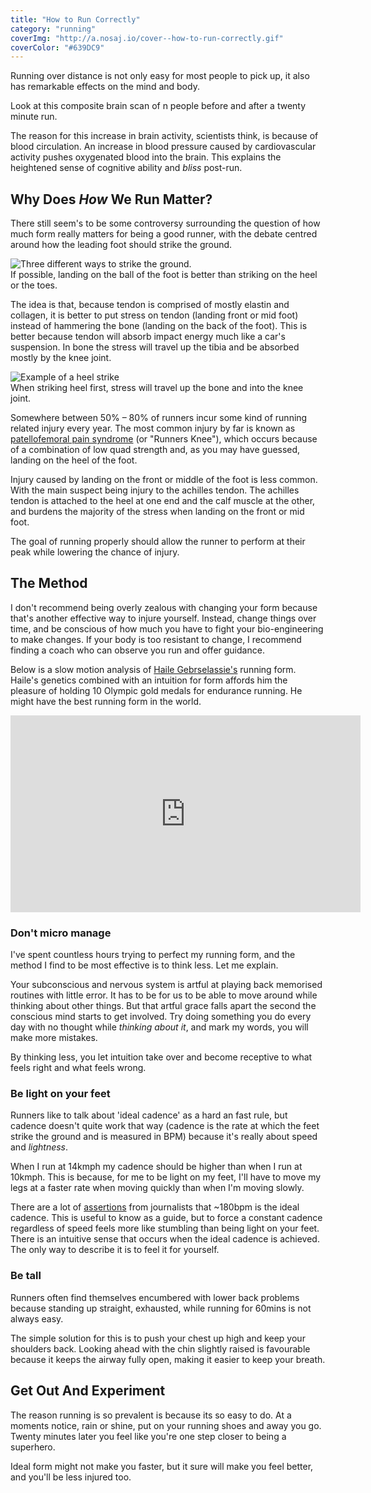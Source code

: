 ```yaml
---
title: "How to Run Correctly"
category: "running"
coverImg: "http://a.nosaj.io/cover--how-to-run-correctly.gif"
coverColor: "#639DC9"
---
```


Running over distance is not only easy for most people to pick up, it also has remarkable effects on the mind and body.

Look at this composite brain scan of n people before and after a twenty minute run. 

The reason for this increase in brain activity, scientists think, is because of blood circulation. An increase in blood pressure caused by cardiovascular activity pushes oxygenated blood into the brain. This explains the heightened sense of cognitive ability and *bliss* post-run.

## Why Does *How* We Run Matter?
There still seem's to be some controversy surrounding the question of how much form really matters for being a good runner, with the debate centred around how the leading foot should strike the ground.

<div class="image">
	<img src="http://a.nosaj.io/running-form.png" alt="Three different ways to strike the ground." />
	<div class="caption">If possible, landing on the ball of the foot is better than striking on the heel or the toes.</div>
</div>

The idea is that, because tendon is comprised of mostly elastin and collagen, it is better to put stress on tendon (landing front or mid foot) instead of hammering the bone (landing on the back of the foot). This is better because tendon will absorb impact energy much like a car's suspension. In bone the stress will travel up the tibia and be absorbed mostly by the knee joint.

<div class="image">
	<img src="http://a.nosaj.io/running-stress.png" alt="Example of a heel strike" />
	<div class="caption">When striking heel first, stress will travel up the bone and into the knee joint.</div>
</div>

Somewhere between 50% – 80% of runners incur some kind of running related injury every year. The most common injury by far is known as [patellofemoral pain syndrome](https://www.runnersworld.com/runners-knee) (or "Runners Knee"), which occurs because of a combination of low quad strength and, as you may have guessed, landing on the heel of the foot.

Injury caused by landing on the front or middle of the foot is less common. With the main suspect being injury to the achilles tendon. The achilles tendon is attached to the heel at one end and the calf muscle at the other, and burdens the majority of the stress when landing on the front or mid foot.

The goal of running properly should allow the runner to perform at their peak while lowering the chance of injury.

## The Method
I don't recommend being overly zealous with changing your form because that's another effective way to injure yourself. Instead, change things over time, and be conscious of how much you have to fight your bio-engineering to make changes. If your body is too resistant to change, I recommend finding a coach who can observe you run and offer guidance.

Below is a slow motion analysis of [Haile Gebrselassie's](https://en.wikipedia.org/wiki/Haile_Gebrselassie) running form. Haile's genetics combined with an intuition for form affords him the pleasure of holding 10 Olympic gold medals for endurance running. He might have the best running form in the world.

<div class="video">
	<iframe width="560" height="315" src="https://www.youtube.com/embed/7WQzxxWBM-A?rel=0" frameborder="0" allowfullscreen></iframe>
</div>

### Don't micro manage
I've spent countless hours trying to perfect my running form, and the method I find to be most effective is to think less. Let me explain. 

Your subconscious and nervous system is artful at playing back memorised routines with little error. It has to be for us to be able to move around while thinking about other things. But that artful grace falls apart the second the conscious mind starts to get involved. Try doing something you do every day with no thought while *thinking about it*, and mark my words, you will make more mistakes.

By thinking less, you let intuition take over and become receptive to what feels right and what feels wrong.

### Be light on your feet
Runners like to talk about 'ideal cadence' as a hard an fast rule, but cadence doesn't quite work that way (cadence is the rate at which the feet strike the ground and is measured in BPM) because it's really about speed and *lightness*.

When I run at 14kmph my cadence should be higher than when I run at 10kmph. This is because, for me to be light on my feet, I'll have to move my legs at a faster rate when moving quickly than when I'm moving slowly.

There are a lot of [assertions](https://www.theguardian.com/lifeandstyle/the-running-blog/2014/jul/31/running-technique-why-form-matters) from journalists that ~180bpm is the ideal cadence. This is useful to know as a guide, but to force a constant cadence regardless of speed feels more like stumbling than being light on your feet. There is an intuitive sense that occurs when the ideal cadence is achieved. The only way to describe it is to feel it for yourself.

### Be tall
Runners often find themselves encumbered with lower back problems because standing up straight, exhausted, while running for 60mins is not always easy.

The simple solution for this is to push your chest up high and keep your shoulders back. Looking ahead with the chin slightly raised is favourable because it keeps the airway fully open, making it easier to keep your breath.

## Get Out And Experiment
The reason running is so prevalent is because its so easy to do. At a moments notice, rain or shine, put on your running shoes and away you go. Twenty minutes later you feel like you're one step closer to being a superhero. 

Ideal form might not make you faster, but it sure will make you feel better, and you'll be less injured too.
